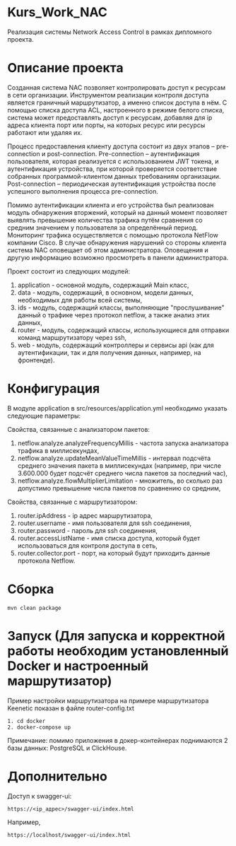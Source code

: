 # Kurs_Work_NAC
Реализация системы Network Access Control в рамках дипломного проекта.
# Описание проекта
Созданная система NAC позволяет контролировать доступ к ресурсам в сети организации. Инструментом реализации контроля доступа является граничный маршрутизатор, а именно список доступа в нём. С помощью списка доступа ACL, настроенного в режиме белого списка, система может предоставлять доступ к ресурсам, добавляя для ip адреса клиента порт или порты, на которых ресурс или ресурсы работают или удаляя их. 

Процесс предоставления клиенту доступа состоит из двух этапов – pre-connection и post-connection. Pre-connection – аутентификация пользователя, которая реализуется с использованием JWT токена, и аутентификация устройства, при которой проверяется соответствие собранных программой-клиентом данных требованиям организации. Post-connection – периодическая аутентификация устройства после успешного выполнения процесса pre-connection. 

Помимо аутентификации клиента и его устройства был реализован модуль обнаружения вторжений, который на данный момент позволяет выявлять превышение количества трафика путём сравнения со средним значением у пользователя за определённый период. Мониторинг трафика осуществляется с помощью протокола NetFlow компании Cisco. В случае обнаружения нарушений со стороны клиента система NAC оповещает об этом администратора. Оповещения и другую информацию возможно просмотреть в панели администратора.

Проект состоит из следующих модулей:

1) application - основной модуль, содержащий Main класс,
2) data - модуль, содержащий, в основном, модели данных, необходимых для работы всей системы,
3) ids - модуль, содержащий классы, выполняющие "прослушивание" данный о трафике через протокол netflow, а также анализ этих данных,
4) router - модуль, содержащий классы, использующиеся для отправки команд маршрутизатору через ssh,
5) web - модуль, содержащий контроллеры и сервисы api (как для аутентификации, так и для получения данных, например, на фронтенде).
# Конфигурация
В модуле application в src/resources/application.yml необходимо указать следующие параметры:

Свойства, связанные с анализатором пакетов:

1) netflow.analyze.analyzeFrequencyMillis - частота запуска анализатора трафика в миллисекундах,
2) netflow.analyze.updateMeanValueTimeMillis - интервал подсчёта среднего значения пакета в миллисекундах (например, при числе 3.600.000 будет подсчёт среднего числа пакетов за последний час),
3) netflow.analyze.flowMultiplierLimitation - множитель, во сколько раз допустимо превышение числа пакетов по сравнению со средним,

Свойства, связанные с маршрутизатором:

1) router.ipAddress - ip адрес маршрутизатора,
2) router.username - имя пользователя для ssh соединения,
3) router.password - пароль для ssh соединения,
4) router.accessListName - имя списка доступа, который будет использоваться для контроля доступа в сеть,
5) router.collector.port - порт, на который будут приходить данные протокола Netflow.
# Сборка
    mvn clean package
# Запуск (Для запуска и корректной работы необходим установленный Docker и настроенный маршрутизатор)
Пример настройки маршрутизатора на примере маршрутизатора Keenetic показан в файле router-config.txt

    1. cd docker
    2. docker-compose up
Примечание: помимо приложения в докер-контейнерах поднимаются 2 базы данных: PostgreSQL и ClickHouse.

# Дополнительно
Доступ к swagger-ui:

    https://<ip_адрес>/swagger-ui/index.html 

Например, 

    https://localhost/swagger-ui/index.html